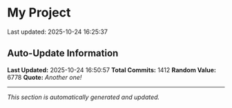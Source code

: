 # My Project


Last updated: 2025-10-24 16:25:37











































































































































































































































































































































































































































































































































































































































































































































































































































































































































































































































































































































































































































































































































































































































































































































































































































































































































































































































































## Auto-Update Information

**Last Updated:** 2025-10-24 16:50:57
**Total Commits:** 1412
**Random Value:** 6778
**Quote:** _Another one!_

---
_This section is automatically generated and updated._
